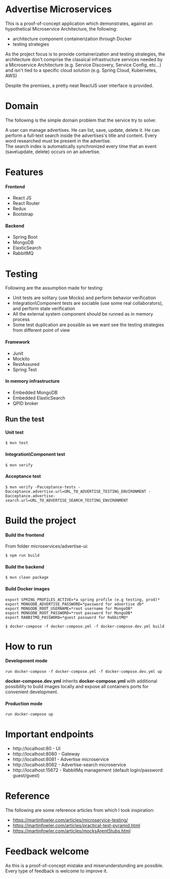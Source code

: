 # Advertise Microservices

This is a proof-of-concept application which demonstrates, against an hypothetical Microservice Architecture, the following: 
- architecture component containerization through Docker
- testing strategies

As the project focus is to provide containerization and testing strategies, the architecture don't comprise the classical infrastructure services needed by a Microservice Architecture (e.g. Service Discovery, Service Config, etc...) and isn't tied to a specific cloud solution (e.g. Spring Cloud, Kubernetes, AWS) 

Despite the premises, a pretty neat ReactJS user interface is provided.

# Domain
The following is the simple domain problem that the service try to solve:

A user can manage advertises. He can list, save, update, delete it. He can perform a full-text search inside the advertises's title and content. Every word researched must be present in the advertise.  
The search index is automatically synchronized every time that an event (save\update, delete) occurs on an advertise.  

# Features
#### Frontend
- React JS
- React Router
- Redux
- Bootstrap         

#### Backend
- Spring Boot
- MongoDB
- ElasticSearch
- RabbitMQ         

# Testing
Following are the assumption made for testing:

- Unit tests are solitary (use Mocks) and perform behavior verification 
- Integration\Component tests are sociable (use some real collaborators), and perform state verification
- All the external system component should be runned as in memory process 
- Some test duplication are possible as we want see the testing strategies from different point of view

#### Framework
- Junit
- Mockito
- RestAssured
- Spring Test

#### In memory infrastructure
- Embedded MongoDB
- Embedded ElasticSearch
- QPID broker

## Run the test

#### Unit test  
```
$ mvn test
```

#### Integration\Component test
```
$ mvn verify
```
#### Acceptance test
```
$ mvn verify -Pacceptance-tests -Dacceptance.advertise.url=URL_TO_ADVERTISE_TESTING_ENVIRONMENT -Dacceptance.advertise-search.url=URL_TO_ADVERTISE_SEARCH_TESTING_ENVIRONMENT
```

# Build the project

#### Build the frontend
From folder microservices/advertise-ui:

```
$ npm run build
```

#### Build the backend
```
$ mvn clean package
```

#### Build Docker images
```
export SPRING_PROFILES_ACTIVE=*a spring profile (e.g testing, prod)*
export MONGODB_ADVERTISE_PASSWORD=*password for advertise db*
export MONGODB_ROOT_USERNAME=*root username for MongoDB*
export MONGODB_ROOT_PASSWORD=*root password for MongoDB*
export RABBITMQ_PASSWORD=*guest password for RabbitMQ*

$ docker-compose -f docker-compose.yml -f docker-compose.dev.yml build 
```

# How to run

#### Development mode 
```
run docker-compose -f docker-compose.yml -f docker-compose.dev.yml up
```
**docker-compose.dev.yml** inherits **docker-compose.yml** with additional possibility to build images locally and expose all containers ports for convenient development.

#### Production mode
```
run docker-compose up
```

# Important endpoints
- http://localhost:80 - UI
- http://localhost:8080 - Gateway
- http://localhost:8081 - Advertise microservice
- http://localhost:8082 - Advertise-search microservice
- http://localhost:15672 - RabbitMq management (default login/password: guest/guest)

# Reference
The following are some reference articles from which I took inspiration:
- https://martinfowler.com/articles/microservice-testing/
- https://martinfowler.com/articles/practical-test-pyramid.html
- https://martinfowler.com/articles/mocksArentStubs.html

# Feedback welcome
As this is a proof-of-concept mistake and miserunderstunding are possible. Every type of feedback is welcome to improve it.  